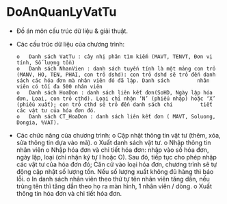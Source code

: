 # DoAnQuanLyVatTu
-	Đồ án môn cấu trúc dữ liệu & giải thuật.
-	Các cấu trúc dữ liệu của chương trình:
  
        o	Danh sách VatTu : cây nhị phân tìm kiếm (MAVT, TENVT, Đơn vị tính, Số lượng tồn)
        o	Danh sách NhanVien : danh sách tuyến tính là một mảng con trỏ (MANV, HO, TEN, PHAI, con trỏ dshd): con trỏ dshd sẽ trỏ đến danh sách các hóa đơn mà nhân viên đó đã lập. Danh sách         nhân     viên có tối đa 500 nhân viên
        o	Danh sách HoaDon : danh sách liên kết đơn(SoHD, Ngày lập hóa đơn, Loai, con trỏ cthd). Lọai chỉ nhận ‘N’ (phiếu nhập) hoặc ‘X’ (phiếu xuất); con trỏ cthd sẻ trỏ đến danh sách chi         tiết   các vật tư của hóa đơn đó.
        o	Danh sách CT_HoaDon : danh sách liên kết đơn ( MAVT, Soluong, Dongia, %VAT).
  
-	Các chức năng của chương trình:
        o	Cập nhật thông tin vật tư (thêm, xóa, sửa thông tin dựa vào mã).
        o	Xuất danh sách vật tư.
        o	Nhập thông tin nhân viên
        o	Nhập hóa đơn và chi tiết hóa đơn: nhập vào số hóa đơn, ngày lập, loại (chỉ nhận ký tự I hoặc O). Sau đó, tiếp tục cho phép nhập các vật tư của hóa đơn đó; Căn cứ vào loại hóa             đơn, chương trình sẽ tự động cập nhật số lượng tồn. Nếu số lượng xuất không đủ hàng thì báo lỗi.
        o	In danh sách nhân viên theo thứ tự tên nhân viên tăng dần, nếu trùng tên thì tăng dần theo họ ra màn hình, 1 nhân viên / dòng.
        o	Xuất thông tin hóa đơn và chi tiết hóa đơn.
